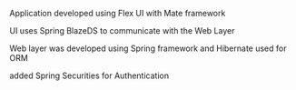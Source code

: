 Application developed using Flex UI with Mate framework

UI uses Spring BlazeDS to communicate with the Web Layer

Web layer was developed using Spring framework and Hibernate used for ORM

added Spring Securities for Authentication
